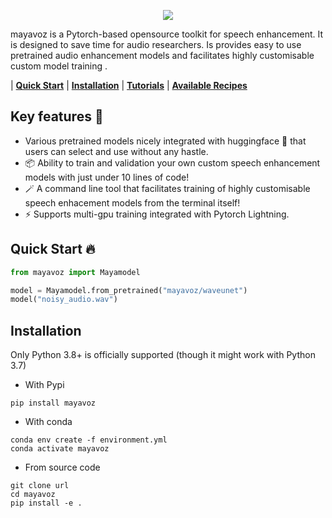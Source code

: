 <p align="center">
  <img src="https://user-images.githubusercontent.com/25312635/195507951-fe64657c-9114-4d78-b04e-444e6d5bbcc4.png" />
</p>

mayavoz is a Pytorch-based opensource toolkit for speech enhancement. It is designed to save time for audio researchers. Is provides easy to use pretrained audio enhancement models and facilitates highly customisable custom model training .

| **[Quick Start]()** | **[Installation]()** | **[Tutorials]()** | **[Available Recipes]()**
## Key features :key:

* Various pretrained models nicely integrated with huggingface 	:hugs: that users can select and use without any hastle.
* :package: Ability to train and validation your own custom speech enhancement models with just under 10 lines of code!
* :magic_wand: A command line tool that facilitates training of highly customisable speech enhacement models from the terminal itself!
* :zap: Supports multi-gpu training integrated with Pytorch Lightning.

## Quick Start :fire:
``` python
from mayavoz import Mayamodel

model = Mayamodel.from_pretrained("mayavoz/waveunet")
model("noisy_audio.wav")
```

## Installation
Only Python 3.8+ is officially supported (though it might work with Python 3.7)

- With Pypi
```
pip install mayavoz
```

- With conda

```
conda env create -f environment.yml
conda activate mayavoz
```

- From source code
```
git clone url
cd mayavoz
pip install -e .
```
